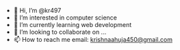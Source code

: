 - 👋 Hi, I’m @kr497
- 👀 I’m interested in computer science
- 🌱 I’m currently learning web development
- 💞️ I’m looking to collaborate on ...
- 📫 How to reach me  email: krishnaahuja450@gmail.com

<!---
kr497/kr497 is a ✨ special ✨ repository because its `README.md` (this file) appears on your GitHub profile.
You can click the Preview link to take a look at your changes.
--->
